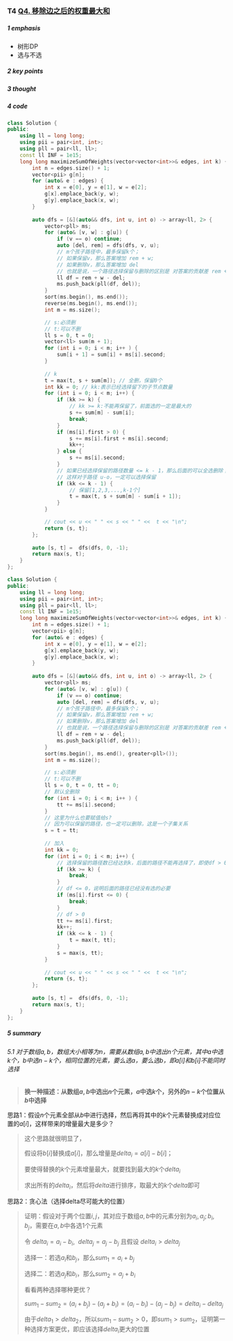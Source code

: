 ### T4 [Q4. 移除边之后的权重最大和](https://leetcode.cn/contest/weekly-contest-425/problems/maximize-sum-of-weights-after-edge-removals/)

##### 1 emphasis

- 树形DP
- 选与不选



##### 2 key points

 

##### 3 thought



##### 4 code

```cpp
class Solution {
public:
    using ll = long long;
    using pii = pair<int, int>;
    using pll = pair<ll, ll>;
    const ll INF = 1e15;
    long long maximizeSumOfWeights(vector<vector<int>>& edges, int k) {
        int n = edges.size() + 1;
        vector<pii> g[n];
        for (auto& e : edges) {
            int x = e[0], y = e[1], w = e[2];
            g[x].emplace_back(y, w);
            g[y].emplace_back(x, w);
        }
        
        auto dfs = [&](auto&& dfs, int u, int o) -> array<ll, 2> {
            vector<pll> ms;
            for (auto& [v, w] : g[u]) {
                if (v == o) continue;
                auto [del, rem] = dfs(dfs, v, u);
                // m个孩子路径中，最多保留k个；
                // 如果保留v，那么答案增加 rem + w;
                // 如果删除v，那么答案增加 del
                // 也就是说，一个路径选择保留与删除的区别是 对答案的贡献差 rem + w - del
                ll df = rem + w - del;
                ms.push_back(pll(df, del));
            }  
            sort(ms.begin(), ms.end());
            reverse(ms.begin(), ms.end());
            int m = ms.size();

            // s:必须删
            // t:可以不删
            ll s = 0, t = 0;
            vector<ll> sum(m + 1);
            for (int i = 0; i < m; i++ ) {
                sum[i + 1] = sum[i] + ms[i].second;
            }
            
            // k
            t = max(t, s + sum[m]); // 全删，保留0个
            int kk = 0; // kk:表示已经选择留下的子节点数量
            for (int i = 0; i < m; i++) {
                if (kk >= k) {
                    // kk >= k:不能再保留了，前面选的一定是最大的
                    s += sum[m] - sum[i];
                    break;
                }
                if (ms[i].first > 0) {
                    s += ms[i].first + ms[i].second;
                    kk++;    
                } else {
                    s += ms[i].second;
                }
                // 如果已经选择保留的路径数量 <= k - 1，那么后面的可以全选删除；
                // 这样对于路径 u-o，一定可以选择保留
                if (kk <= k - 1) {
                    // 保留[1,2,3,...,k-1个]
                    t = max(t, s + sum[m] - sum[i + 1]);
                }
            }

            // cout << u << " " << s << " " <<  t << "\n";
            return {s, t};
        };
        
        auto [s, t] =  dfs(dfs, 0, -1);
        return max(s, t);
    }
};
```



```cpp
class Solution {
public:
    using ll = long long;
    using pii = pair<int, int>;
    using pll = pair<ll, ll>;
    const ll INF = 1e15;
    long long maximizeSumOfWeights(vector<vector<int>>& edges, int k) {
        int n = edges.size() + 1;
        vector<pii> g[n];
        for (auto& e : edges) {
            int x = e[0], y = e[1], w = e[2];
            g[x].emplace_back(y, w);
            g[y].emplace_back(x, w);
        }
        
        auto dfs = [&](auto&& dfs, int u, int o) -> array<ll, 2> {
            vector<pll> ms;
            for (auto& [v, w] : g[u]) {
                if (v == o) continue;
                auto [del, rem] = dfs(dfs, v, u);
                // m个孩子路径中，最多保留k个；
                // 如果保留v，那么答案增加 rem + w;
                // 如果删除v，那么答案增加 del
                // 也就是说，一个路径选择保留与删除的区别是 对答案的贡献差 rem + w - del
                ll df = rem + w - del;
                ms.push_back(pll(df, del));
            }  
            sort(ms.begin(), ms.end(), greater<pll>());
            int m = ms.size();

            // s:必须删
            // t:可以不删
            ll s = 0, t = 0, tt = 0;
            // 默认全删除
            for (int i = 0; i < m; i++ ) {
                tt += ms[i].second;
            }
            // 这里为什么也要赋值给s?
            // 因为可以保留的路径，也一定可以删除，这是一个子集关系
            s = t = tt;
            
            // 加入
            int kk = 0; 
            for (int i = 0; i < m; i++) {
                // 选择保留的路径数已经达到k，后面的路径不能再选择了，即使df > 0
                if (kk >= k) {
                    break;
                }
                // df <= 0，说明后面的路径已经没有选的必要
                if (ms[i].first <= 0) {
                    break;
                }
                // df > 0
                tt += ms[i].first;
                kk++;
                if (kk <= k - 1) {
                    t = max(t, tt);
                }
                s = max(s, tt);
            }
            
            // cout << u << " " << s << " " <<  t << "\n";
            return {s, t};
        };
        
        auto [s, t] =  dfs(dfs, 0, -1);
        return max(s, t);
    }
};
```



##### 5 summary

###### 5.1 对于数组$a,b$，数组大小相等为$n$，需要从数组$a,b$中选出$n$个元素，其中$a$中选$k$个，$b$中选$n-k$个，相同位置的元素，要么选$a$，要么选$b$，即$a[i]$和$b[i]$不能同时选择

>  **换一种描述：从数组$a,b$中选出$n$个元素，$a$中选$k$个，另外的$n-k$个位置从$b$中选择**

思路1：假设$n$个元素全部从$b$中进行选择，然后再将其中的$k$个元素替换成对应位置的$a[i]$，这样带来的增量最大是多少？

> 这个思路就很明显了，
>
> 假设将$b[i]$替换成$a[i]$，那么增量是$delta_i = a[i] - b[i]$；
>
> 要使得替换的$k$个元素增量最大，就要找到最大的$k$个$delta_i$
>
> 求出所有的$delta_i$，然后将$delta$进行排序，取最大的$k$个$delta$即可

思路2：贪心法（选择delta尽可能大的位置）

> 证明：假设对于两个位置$i,j$，其对应于数组$a,b$中的元素分别为$a_i,a_j; b_i,b_j$，需要在$a,b$中各选$1$个元素
>
> 令  $delta_i = a_i - b_i, \ \ delta_j = a_j - b_j$   且假设  $delta_i > delta_j$
>
> 选择一：若选$a_i$和$b_j$，那么$sum_1 = a_i + b_j$
>
> 选择二：若选$a_j$和$b_i$，那么$sum_2 = a_j + b_i$
>
> 看看两种选择哪种更优？
>
> $sum_1 - sum_2 = (a_i + b_j) - (a_j + b_i) = (a_i - b_i) - (a_j - b_j) = delta_i - delta_j$
>
> 由于$delta_1 > delta_2$，所以$sum_1 - sum_2 > 0$，即$sum_1 > sum_2$，证明第一种选择方案更优，即应该选择$delta_i$更大的位置



